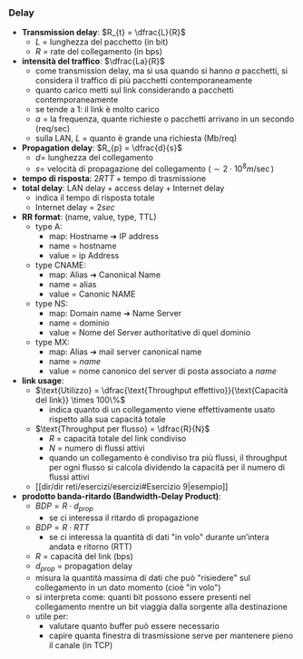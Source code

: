 ### Delay
- **Transmission delay**: $R_{t} = \dfrac{L}{R}$
	- $L$ = lunghezza del pacchetto (in bit)
	- $R$ = rate del collegamento (in bps)
- **intensità del traffico**: $\dfrac{La}{R}$
	- come transmission delay, ma si usa quando si hanno $a$ pacchetti, si considera il traffico di più pacchetti contemporaneamente
	- quanto carico metti sul link considerando a pacchetti contemporaneamente
	- se tende a 1: il link è molto carico
	- $a$ = la frequenza, quante richieste o pacchetti arrivano in un secondo (req/sec)
	- sulla LAN, $L$ = quanto è grande una richiesta (Mb/req)
- **Propagation delay**: $R_{p} = \dfrac{d}{s}$
	- $d=$ lunghezza del collegamento
	- $s=$ velocità di propagazione del collegamento ($\sim 2\cdot10^8 m/\sec$)
- **tempo di risposta**: $2RTT + \text{tempo di trasmissione}$
- **total delay**: $\text{LAN delay}+\text{access delay}+\text{Internet delay}$
	- indica il tempo di risposta totale
	- $\text{Internet delay}$ = $2sec$
- **RR format**: (name, value, type, TTL)
	- type A:
		- map: Hostname ➔ IP address
		- name = hostname
		- value = ip Address
	- type CNAME:
		- map: Alias ➔ Canonical Name
		- name = alias
		- value = Canonic NAME
	- type NS:
		- map: Domain name ➔ Name Server
		- name = dominio
		- value = Nome del Server authoritative di quel dominio
	- type MX:
		- map: Alias ➔ mail server canonical name
		- name = _name_
		- value = nome canonico del server di posta associato a _name_
- **link usage**: 
	- $\text{Utilizzo} = \dfrac{\text{Throughput effettivo}}{\text{Capacità del link}} \times 100\%$
		- indica quanto di un collegamento viene effettivamente usato rispetto alla sua capacità totale
	- $\text{Throughput per flusso} = \dfrac{R}{N}$
		- $R$ = capacità totale del link condiviso
		- $N$ = numero di flussi attivi
		- quando un collegamento è condiviso tra più flussi, il throughput per ogni flusso si calcola dividendo la capacità per il numero di flussi attivi
	- [[dir/dir reti/esercizi/esercizi#Esercizio 9|esempio]]
- **prodotto banda-ritardo (Bandwidth-Delay Product)**:
	- $BDP = R \cdot d_{prop}$ 
		- se ci interessa il ritardo di propagazione
	- $BDP = R \cdot RTT$
		- se ci interessa la quantità di dati "in volo" durante un’intera andata e ritorno (RTT)
	- $R$ = capacità del link (bps)
	- $d_{prop}$ = propagation delay
	- misura la quantità massima di dati che può "risiedere" sul collegamento in un dato momento (cioè "in volo")
    - si interpreta come: quanti bit possono essere presenti nel collegamento mentre un bit viaggia dalla sorgente alla destinazione
    - utile per:
	    - valutare quanto buffer può essere necessario
	    - capire quanta finestra di trasmissione serve per mantenere pieno il canale (in TCP)